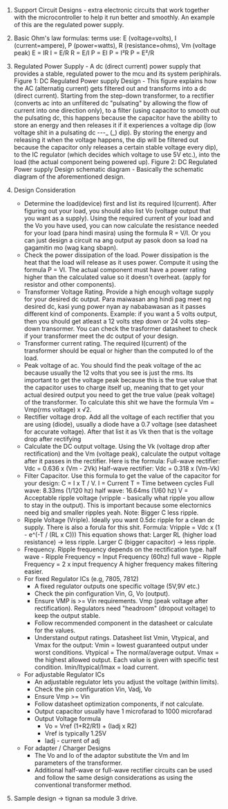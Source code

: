 1. Support Circuit Designs - extra electronic circuits that work together with the microcontroller to help it run better and smoothly. An example of this are the regulated power supply.

2. Basic Ohm's law formulas:
    terms use:
        E (voltage=volts), I (current=ampere), P (power=watts), R (resistance=ohms), Vm (voltage peak)
    E = IR
    I = E/R
    R = E/I
    P = EI
    P = I²R
    P = E²/R

3. Regulated Power Supply - A dc (direct current) power supply that provides a stable, regulated power to the mcu and its system periphirals.
    Figure 1: DC Regulated Power supply Design
        - This figure explains how the AC (alternatig current) gets filtered out and transforms into a dc (direct current). Starting from the step-down transformer, to a rectifier (converts ac into an unfiltered dc "pulsating" by allowing the flow of current into one direction only), to a filter (using capacitor to smooth out the pulsating dc, this happens because the capacitor have the ability to store an energy and then releases it if it experiences a voltage dip (low voltage shit in a pulsating dc -_-_-_ (_) dip). By storing the energy and releasing it when the voltage happens, the dip will be filtered out because the capacitor only releases a certain stable voltage every dip), to the IC regulator (which decides which voltage to use 5V etc.), into the load (the actual component being powered up).
    Figure 2: DC Regulated Power supply Design schematic diagram
        - Basically the schematic diagram of the aforementioned design.

4. Design Consideration 
    - Determine the load(device) first and list its required I(current). After figuring out your load, you should also list Vo (voltage output that you want as a supply). Using the required current of your load and the Vo you have used, you can now calculate the resistance needed for your load (para hindi masira) using the formula R = V/I. Or you can just design a circuit na ang output ay pasok doon sa load na gagamitin mo (wag kang sbapn).
    - Check the power dissipation of the load. Power dissipation is the heat that the load will release as it uses power. Compute it using the formula P = VI. The actual component must have a power rating higher than the calculated value so it doesn't overheat. (apply for resistor and other components).
    - Transformer Voltage Rating. Provide a high enough voltage supply for your desired dc output. Para maiwasan ang hindi pag meet ng desired dc, kasi yung power nyan ay nababawasan as it passes different kind of components. Example: if you want a 5 volts output, then you should get atleast a 12 volts step down or 24 volts step-down transormer. You can check the trasformer datasheet to check if your transformer meet the dc output of your design.
    - Transformer current rating. The required I(current) of the transformer should be equal or higher than the computed Io of the load.
    - Peak voltage of ac. You should find the peak voltage of the ac because usually the 12 volts that you see is just the rms. Its important to get the voltage peak because this is the true value that the capacitor uses to charge itself up, meaning that to get your actual desired output you need to get the true value (peak voltage) of the transformer. To calculate this shit we have the formula Vm = Vmp(rms voltage) x √2.  
    - Rectifier voltage drop. Add all the voltage of each rectifier that you are using (diode), usually a diode have a 0.7 voltage (see datasheet for accurate voltage). After that list it as Vk then that is the voltage drop after rectifying
    - Calculate the DC output voltage. Using the Vk (voltage drop after rectification) and the Vm (voltage peak), calculate the output voltage after it passes in the rectifier. Here is the formula:
        Full-wave rectifier:
            Vdc = 0.636 x (Vm - 2Vk)
        Half-wave rectifier:
            Vdc = 0.318 x (Vm-Vk)
    - Filter Capacitor. Use this formula to get the value of the capacitor for your design: C = I x T / V.
        I = Current
        T = Time between cycles
            Full wave: 8.33ms (1/120 hz)
            half wave: 16.64ms (1/60 hz)
        V = Acceptable ripple voltage (vripple - basically what ripple you allow to stay in the output). This is important because some electornics need big and smaller ripples yeah. 
        Note: Bigger C less ripple.
    - Ripple Voltage (Vriple). Ideally you want 0.5dc ripple for a clean dc supply. There is also a forula for this shit.
        Formula: Vripple = Vdc x (1 - e^(-T / (RL x C)))
        This equation shows that:
            Larger RL (higher load resistance) -> less ripple.
            Larger C (bigger capacitor) -> less ripple.
    - Frequency. Ripple frequency depends on the rectification type.
        half wave - Ripple Frequency = Input Frequency (60hz)
        full wave - Ripple Frequency = 2 x input frequency
        A higher frequency makes filtering easier.
    - For fixed Regulator ICs (e.g, 7805, 7812)
        - A fixed regulator outputs one specific voltage (5V,9V etc.)
        - Check the pin configuration Vin, G, Vo (output).
        - Ensure VMP is >= Vin requirements. Vmp (peak voltage after rectification). Regulators need "headroom" (dropout voltage) to keep the output stable.    
        - Follow recommended component in the datasheet or calculate for the values.
        - Understand output ratings. Datasheet list Vmin, Vtypical, and Vmax for the output:
            Vmin = lowest guaranteed output under worst conditions.
            Vtypical = The normal/average output.
            Vmax = the highest allowed output.
            Each value is given with specific test condition.
            Imin/Itypical/Imax = load current.
    - For adjustable Regulator ICs
        - An adjustable regulator lets you adjust the voltage (within limits).
        - Check the pin configuration Vin, Vadj, Vo 
        - Ensure Vmp >= Vin
        - Follow datasheet optimization components, if not calculate.
        - Output capacitor usually have 1 microfarad to 1000 microfarad
        - Output Voltage formula 
            - Vo = Vref (1+R2/R1) + (Iadj x R2)
            - Vref is typically 1.25V
            - Iadj - current of adj
    - For adapter / Charger Designs
        - The Vo and Io of the adaptor substitute the Vm and Im parameters of the transformer.
        - Additional half-wave or full-wave rectifier circuits can be used and follow the same design considerations as using the conventional transformer method.

5. Sample design -> tignan sa module 3 drive.









